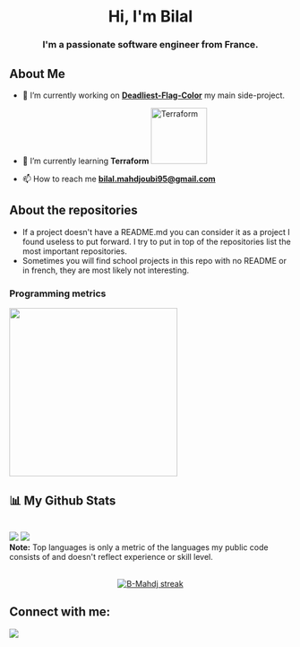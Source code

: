 <h1 align="center">Hi, I'm Bilal</h1>
<h3 align="center">I'm a passionate software engineer from France.</h3>

## About Me

- 🔭 I’m currently working on **[Deadliest-Flag-Color](https://github.com/B-Mahdj/Deadliest-Flag-Color)** my main side-project. 

- 🌱 I’m currently learning **Terraform** <img alt="Terraform" src="https://www.datocms-assets.com/2885/1731373310-terraform_white.svg" width="100px">

- 📫 How to reach me **bilal.mahdjoubi95@gmail.com**


## About the repositories

- If a project doesn't have a README.md you can consider it as a project I found useless to put forward. I try to put in top of the repositories list the most important repositories.
- Sometimes you will find school projects in this repo with no README or in french, they are most likely not interesting.

### Programming metrics


<img
  height="300"
  src="https://cr-skills-chart-widget.azurewebsites.net/api/api?username=b-mahdj&skills=JavaScript,TypeScript,Python,HTML,CSS,PHP,Java,TSQL&width=640"
/>

## 📊 My Github Stats

  <br/>
    <a href="https://github.com/B-Mahdj/github-readme-stats"><img src="https://github-readme-stats.vercel.app/api?username=B-Mahdj&show_icons=true&count_private=true&theme=react&hide_border=true&bg_color=0D1117" /></a>
  <a href="https://github.com/B-Mahdj/github-readme-stats"><img src="https://github-readme-stats.vercel.app/api/top-langs/?username=B-Mahdj&langs_count=8&count_private=true&layout=compact&theme=react&hide_border=true&bg_color=0D1117" /></a>
  <br/>
  <b>Note:</b> Top languages is only a metric of the languages my public code consists of and doesn't reflect experience or skill level.

<br/>
<br/>

<p align="center">
    <a href="https://github.com/B-Mahdj/github-readme-streak-stats">
        <img title="🔥 Get streak stats for your profile at git.io/streak-stats" alt="B-Mahdj streak" src="https://github-readme-streak-stats.herokuapp.com/?user=CodeOne45&theme=black-ice&hide_border=true&stroke=0000&background=060A0CD0"/>
    </a>
</p>

## Connect with me:
<p align="left">

<a href = "https://www.linkedin.com/in/bilal-mahdjoubi/"><img src="https://img.icons8.com/fluent/48/000000/linkedin.png"/></a>

</p>

